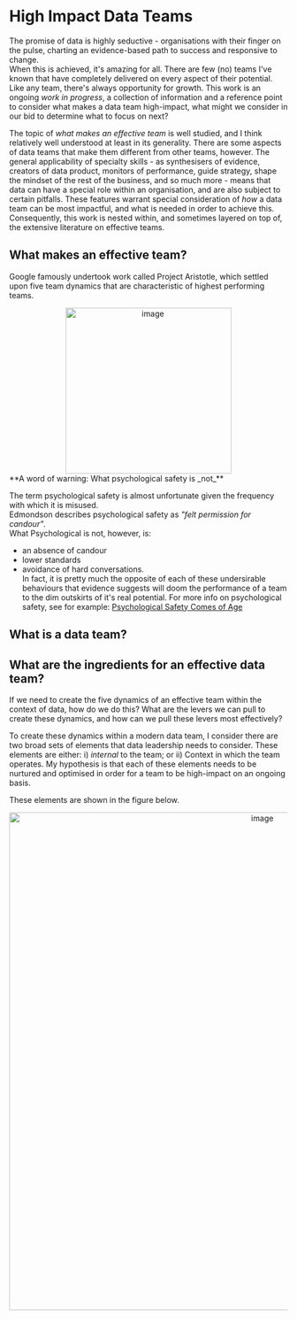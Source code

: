 # High Impact Data Teams

The promise of data is highly seductive - organisations with their finger on the pulse, charting an evidence-based path to success and responsive to change.  
When this is achieved, it's amazing for all.  There are few (no) teams I've known that have completely delivered on every aspect of their potential.  Like any team, there's always opportunity for growth.  This work is an ongoing _work in progress_, a collection of information and a reference point to consider what makes a data team high-impact, what might we consider in our bid to determine what to focus on next?

The topic of _what makes an effective team_ is well studied, and I think relatively well understood at least in its generality.  There are some aspects of data teams that make them different from other teams, however.  The general applicability of specialty skills - as synthesisers of evidence, creators of data product, monitors of performance, guide strategy, shape the mindset of the rest of the business, and so much more - means that data can have a special role within an organisation, and are also subject to certain pitfalls.  These features warrant special consideration of _how_ a data team can be most impactful, and what is needed in order to achieve this.  Consequently, this work is nested within, and sometimes layered on top of, the extensive literature on effective teams. 

## What makes an effective team?
Google famously undertook work called Project Aristotle, which settled upon five team dynamics that are characteristic of highest performing teams.
<div style="text-align:center">
<img src="https://github.com/user-attachments/assets/aa007c4c-2fde-43d7-8ea6-244d88c0fee6" style="width: 300px;" alt="image">
</div>
**A word of warning:  What psychological safety is _not_**

The term psychological safety is almost unfortunate given the frequency with which it is misused.  
Edmondson describes psychological safety as _"felt permission for candour"_.  
What Psychological is not, however, is:
- an absence of candour
- lower standards
- avoidance of hard conversations.  
In fact, it is pretty much the opposite of each of these undersirable behaviours that evidence suggests will doom the performance of a team to the dim outskirts of it's real potential.  For more info on psychological safety, see for example:  [Psychological Safety Comes of Age](https://www.annualreviews.org/content/journals/10.1146/annurev-orgpsych-120920-055217)

## What is a data team?

## What are the ingredients for an effective data team?

If we need to create the five dynamics of an effective team within the context of data, how do we do this?
What are the levers we can pull to create these dynamics, and how can we pull these levers most effectively?

To create these dynamics within a modern data team, I consider there are two broad sets of elements that data leadership needs to consider.  These elements are either: i) _internal_ to the team;  or ii) Context in which the team operates.  My hypothesis is that each of these elements needs to be nurtured and optimised in order for a team to be high-impact on an ongoing basis.

These elements are shown in the figure below.

<div style="text-align:center">
<img src="https://github.com/user-attachments/assets/e684f51e-de52-47ee-88a6-3d8c0571afd3" style="width: 900px;" alt="image">
</div>
